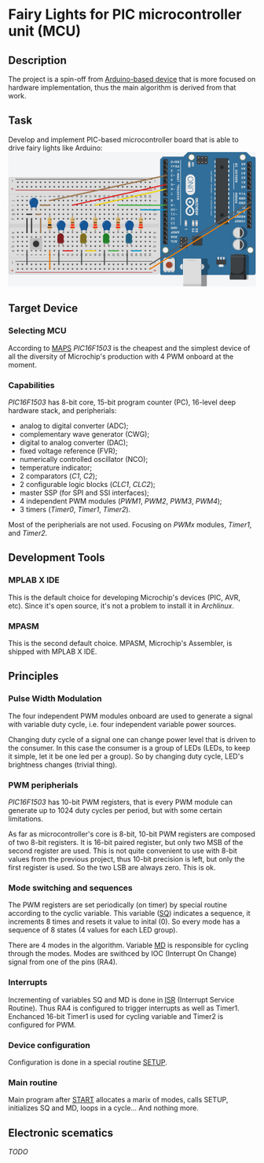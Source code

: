 # Fairy Lights for PIC microcontroller unit (MCU)

## Description

The project is a spin-off from [Arduino-based device](https://github.com/ValV/getting-started-arduino) that is more focused on hardware implementation, thus the main algorithm is derived from that work.

## Task

Develop and implement PIC-based microcontroller board that is able to drive fairy lights like Arduino:
![Arduino-driven board](https://github.com/ValV/getting-started-arduino/raw/master/schematics.jpg)

## Target Device

### Selecting MCU

According to [MAPS](https://www.microchip.com/maps/Microcontroller.aspx) *PIC16F1503* is the cheapest and the simplest device of all the diversity of Microchip's production with 4 PWM onboard at the moment.

### Capabilities

*PIC16F1503* has 8-bit core, 15-bit program counter (PC), 16-level deep hardware stack, and peripherials:

* analog to digital converter (ADC);
* complementary wave generator (CWG);
* digital to analog converter (DAC);
* fixed voltage reference (FVR);
* numerically controlled oscillator (NCO);
* temperature indicator;
* 2 comparators (*C1*, *C2*);
* 2 configurable logic blocks (*CLC1*, *CLC2*);
* master SSP (for SPI and SSI interfaces);
* 4 independent PWM modules (*PWM1*, *PWM2*, *PWM3*, *PWM4*);
* 3 timers (*Timer0*, *Timer1*, *Timer2*).

Most of the peripherials are not used. Focusing on *PWMx* modules, *Timer1*, and *Timer2*.

## Development Tools

### MPLAB X IDE

This is the default choice for developing Microchip's devices (PIC, AVR, etc). Since it's open source, it's not a problem to install it in *Archlinux*.

### MPASM

This is the second default choice. MPASM, Microchip's Assembler, is shipped with MPLAB X IDE.

## Principles

### Pulse Width Modulation

The four independent PWM modules onboard are used to generate a signal with variable duty cycle, i.e. four independent variable power sources.

Changing duty cycle of a signal one can change power level that is driven to the consumer. In this case the consumer is a group of LEDs (LEDs, to keep it simple, let it be one led per a group). So by changing duty cycle, LED's brightness changes (trivial thing).

### PWM peripherials

*PIC16F1503* has 10-bit PWM registers, that is every PWM module can generate up to 1024 duty cycles per period, but with some certain limitations.

As far as microcontroller's core is 8-bit, 10-bit PWM registers are composed of two 8-bit registers. It is 16-bit paired register, but only two MSB of the second register are used. This is not quite convenient to use with 8-bit values from the previous project, thus 10-bit precision is left, but only the first register is used. So the two LSB are always zero. This is ok.

### Mode switching and sequences

The PWM registers are set periodically (on timer) by special routine according to the cyclic variable. This variable ([SQ](https://github.com/ValV/getting-started-pic-mcu/blob/master/src/PIC16F1503.asm#L25)) indicates a sequence, it increments 8 times and resets it value to inital (0). So every mode has a sequence of 8 states (4 values for each LED group).

There are 4 modes in the algorithm. Variable [MD](https://github.com/ValV/getting-started-pic-mcu/blob/master/src/PIC16F1503.asm#L25) is responsible for cycling through the modes. Modes are swithced by IOC (Interrupt On Change) signal from one of the pins (RA4).

### Interrupts

Incrementing of variables SQ and MD is done in [ISR](https://github.com/ValV/getting-started-pic-mcu/blob/master/src/PIC16F1503.asm#L33) (Interrupt Service Routine). Thus RA4 is configured to trigger interrupts as well as Timer1. Enchanced 16-bit Timer1 is used for cycling variable and Timer2 is configured for PWM.

### Device configuration

Configuration is done in a special routine [SETUP](https://github.com/ValV/getting-started-pic-mcu/blob/master/src/PIC16F1503.asm#L89).

### Main routine

Main program after [START](https://github.com/ValV/getting-started-pic-mcu/blob/master/src/PIC16F1503.asm#L175) allocates a marix of modes, calls SETUP, initializes SQ and MD, loops in a cycle... And nothing more.

## Electronic scematics

*TODO*
